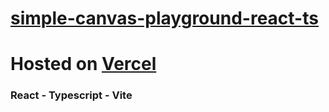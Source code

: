 # [simple-canvas-playground-react-ts](https://simple-canvas-playground.web.app/)

# Hosted on [Vercel](https://vercel.com/)

### React - Typescript - Vite
